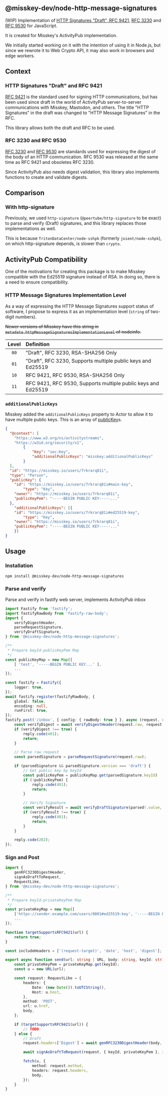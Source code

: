 @misskey-dev/node-http-message-signatures
----

(WIP) Implementation of [HTTP Signatures "Draft", RFC 9421](https://datatracker.ietf.org/doc/rfc9421/), [RFC 3230](https://datatracker.ietf.org/doc/rfc3230/) and [RFC 9530](https://datatracker.ietf.org/doc/rfc9530/) for JavaScript.

It is created for Misskey's ActivityPub implementation.

We initially started working on it with the intention of using it in Node.js, but since we rewrote it to Web Crypto API, it may also work in browsers and edge workers.

## Context
### HTTP Signatures "Draft" and RFC 9421
[RFC 9421](https://datatracker.ietf.org/doc/rfc9421/) is the standard used for signing HTTP communications, but has been used since draft in the world of ActivityPub server-to-server communications with Misskey, Mastodon, and others.
The title "HTTP Signatures" in the draft was changed to "HTTP Message Signatures" in the RFC.

This library allows both the draft and RFC to be used.

### RFC 3230 and RFC 9530
[RFC 3230](https://datatracker.ietf.org/doc/rfc3230/) and [RFC 9530](https://datatracker.ietf.org/doc/rfc9530/) are standards used for expressing the digest of the body of an HTTP communication. RFC 9530 was released at the same time as RFC 9421 and obsoletes RFC 3230.

Since ActivityPub also needs digest validation, this library also implements functions to create and validate digests.

## Comparison
### With http-signature
Previously, we used `http-signature` (`@peertube/http-signature` to be exact) to parse and verify (Draft) signatures, and this library replaces those implementations as well.

This is because `TritonDataCenter/node-sshpk` (formerly `joient/node-sshpk`), on which http-signature depends, is slower than `crypto`.

## ActivityPub Compatibility
One of the motivations for creating this package is to make Misskey compatible with the Ed25519 signature instead of RSA. In doing so, there is a need to ensure compatibility.

### HTTP Message Signatures Implementation Level
As a way of expressing the HTTP Message Signatures support status of software, I propose to express it as an implementation level (`string` of two-digit numbers).

~~Newer versions of Misskey have this string in `metadata.httpMessageSignaturesImplementationLevel` of nodeinfo.~~

|Level|Definition|
|:-:|:--|
|`00`|"Draft", RFC 3230, RSA-SHA256 Only|
|`01`|"Draft", RFC 3230, Supports multiple public keys and Ed25519|
|`10`|RFC 9421, RFC 9530, RSA-SHA256 Only|
|`11`|RFC 9421, RFC 9530, Supports multiple public keys and Ed25519|

### `additionalPublicKeys`
Misskey added the `additionalPublicKeys` property to Actor to allow it to have multiple public keys. This is an array of [publicKey](https://docs.joinmastodon.org/spec/activitypub/#publicKey)s.

```json
{
  "@context": [
    "https://www.w3.org/ns/activitystreams",
    "https://w3id.org/security/v1",
		{
			"Key": "sec:Key",
			"additionalPublicKeys": "misskey:additionalPublicKeys"
		}
  ],
  "id": "https://misskey.io/users/7rkrarq81i",
  "type": "Person",
  "publicKey": {
    "id": "https://misskey.io/users/7rkrarq81i#main-key",
		"type": "Key",
    "owner": "https://misskey.io/users/7rkrarq81i",
    "publicKeyPem": "-----BEGIN PUBLIC KEY-----..."
  },
	"additionalPublicKeys": [{
    "id": "https://misskey.io/users/7rkrarq81i#ed25519-key",
		"type": "Key",
    "owner": "https://misskey.io/users/7rkrarq81i",
    "publicKeyPem": "-----BEGIN PUBLIC KEY-----..."
	}]
}
```

## Usage

### Installation
```
npm install @misskey-dev/node-http-message-signatures
```

### Parse and verify
Parse and verify in fastify web server, implements ActivityPub inbox

```ts
import Fastify from 'fastify';
import fastifyRawBody from 'fastify-raw-body';
import {
	verifyDigestHeader,
	parseRequestSignature,
	verifyDraftSignature,
} from '@misskey-dev/node-http-message-signatures';

/**
 * Prepare keyId-publicKeyPem Map
 */
const publicKeyMap = new Map([
	[ 'test', '-----BEGIN PUBLIC KEY...' ],
	...
]);

const fastify = Fastify({
	logger: true,
});
await fastify.register(fastifyRawBody, {
	global: false,
	encoding: null,
	runFirst: true,
});
fastify.post('/inbox', { config: { rawBody: true } }, async (request, reply) => {
	const verifyDigest = await verifyDigestHeader(request.raw, request.rawBody, true);
	if (verifyDigest !== true) {
		reply.code(401);
		return;
	}

	// Parse raw request
	const parsedSignature = parseRequestSignature(request.raw);

	if (parsedSignature && parsedSignature.version === 'draft') {
		// Get public key by keyId
		const publicKeyPem = publicKeyMap.get(parsedSignature.keyId)
		if (!publicKeyPem) {
			reply.code(401);
			return;
		}

		// Verify Signature
		const verifyResult = await verifyDraftSignature(parsed!.value, publicKeyPem);
		if (verifyResult !== true) {
			reply.code(401);
			return;
		}
	}

	reply.code(202);
});
```

### Sign and Post
```ts
import {
	genRFC3230DigestHeader,
	signAsDraftToRequest,
	RequestLike,
} from '@misskey-dev/node-http-message-signatures';

/**
 * Prepare keyId-privateKeyPem Map
 */
const privateKeyMap = new Map([
	['https://sender.example.com/users/0001#ed25519-key', '-----BEGIN PRIVATE KEY...' ],
	...
]);

function targetSupportsRFC9421(url) {
	return true;
}

const includeHeaders = ['(request-target)', 'date', 'host', 'digest'];

export async function send(url: string | URL, body: string, keyId: string) {
	const privateKeyPem = privateKeyMap.get(keyId);
	const u = new URL(url);

	const request: RequestLike = {
		headers: {
			Date: (new Date()).toUTCString(),
			Host: u.host,
		},
		method: 'POST',
		url: u.href,
		body,
	};

	if (targetSupportsRFC9421(url)) {
		// TODO
	} else {
		// Draft
		request.headers['Digest'] = await genRFC3230DigestHeader(body, 'SHA-256');

		await signAsDraftToRequest(request, { keyId, privateKeyPem }, includeHeaders);

		fetch(u, {
			method: request.method,
			headers: request.headers,
			body,
		});
	}
}
```
